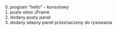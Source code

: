 0. program "hello" - konsolowy
1. puste okno JFrame
2. dodany pusty panel
3. dodany własny panel przeznaczony do rysowania